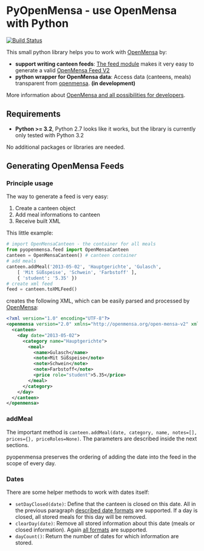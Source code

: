 # PyOpenMensa - use OpenMensa with Python

[![Build Status](https://travis-ci.org/mswart/pyopenmensa.png?branch=master)](https://travis-ci.org/mswart/pyopenmensa)

This small python library helps you to work with [OpenMensa][om] by:

* **support writing canteen feeds**: [The feed module](#generating-openmensa-feeds) makes it very easy to generate a valid [OpenMensa Feed V2][feed_v2]
* **python wrapper for OpenMensa data**: Access data (canteens, meals) transparent from [openmensa][om]. **(in development)**

More information about [OpenMensa and all possibilities for developers][om-doc].



## Requirements

* **Python >= 3.2**, Python 2.7 looks like it works, but the library is currently only tested with Python 3.2

No additional packages or libraries are needed.



## Generating OpenMensa Feeds


### Principle usage

The way to generate a feed is very easy:

1. Create a canteen object
2. Add meal informations to canteen
3. Receive built XML

This little example:

```python
# import OpenMensaCanteen - the container for all meals
from pyopenmensa.feed import OpenMensaCanteen
canteen = OpenMensaCanteen() # canteen container
# add meals
canteen.addMeal('2013-05-02', 'Hauptgerichte', 'Gulasch',
	[ 'Mit Süßspeise', 'Schwein', 'Farbstoff' ],
	{ 'student': '5.35' })
# create xml feed
feed = canteen.toXMLFeed()
```

creates the following XML, which can be easily parsed and processed by [OpenMensa][om]:

```xml
<?xml version="1.0" encoding="UTF-8"?>
<openmensa version="2.0" xmlns="http://openmensa.org/open-mensa-v2" xmlns:xsi="http://www.w3.org/2001/XMLSchema-instance" xsi:schemaLocation="http://openmensa.org/open-mensa-v2 http://openmensa.org/open-mensa-v2.xsd">
  <canteen>
    <day date="2013-05-02">
      <category name="Hauptgerichte">
        <meal>
          <name>Gulasch</name>
          <note>Mit Süßspeise</note>
          <note>Schwein</note>
          <note>Farbstoff</note>
          <price role="student">5.35</price>
        </meal>
      </category>
    </day>
  </canteen>
</openmensa>
```


### addMeal

The important method is `canteen.addMeal(date, category, name, notes=[], prices={}, priceRoles=None)`. The parameters are described inside the next sections.

pyopenmensa preserves the ordering of adding the date into the feed in the scope of every day.


### Dates

There are some helper methods to work with dates itself:

- `setDayClosed(date)`: Define that the canteen is closed on this date. All in the previous paragraph [described date formats][date-formats] are supported. If a day is closed, all stored meals for this day will be removed.
- `clearDay(date)`: Remove all stored information about this date (meals or closed information). Again [all formats][date-formats] are supported.
- `dayCount()`: Return the number of dates for which information are stored.


[date-formats]: #date-parsing
[om]: http://openmensa.org
[om-doc]:  http://doc.openmensa.org
[feed_v2]: http://doc.openmensa.org/feed/v2/
[py-date]: http://docs.python.org/3/library/datetime.html#date-objects
